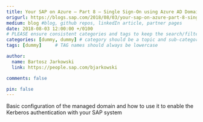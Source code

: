 ```yaml
---
title: Your SAP on Azure – Part 8 – Single Sign-On using Azure AD Domain Services
origurl: https://blogs.sap.com/2018/08/03/your-sap-on-azure-part-8-single-sign-on-using-azure-ad-domain-services/
medium: blog #blog, github repos, linkedIn article, partner pages
date: 2018-08-03 12:00:00 +/0100
# PLEASE ensure consistent categories and tags to keep the search/filtering meaningful!
categories: [dummy, dummy] # category should be a topic and sub-category primary product
tags: [dummy]     # TAG names should always be lowercase

author:
  name: Bartosz Jarkowski
  link: https://people.sap.com/bjarkowski

comments: false

pin: false
---
```

Basic configuration of the managed domain and how to use it to enable the Kerberos authentication with your SAP system
